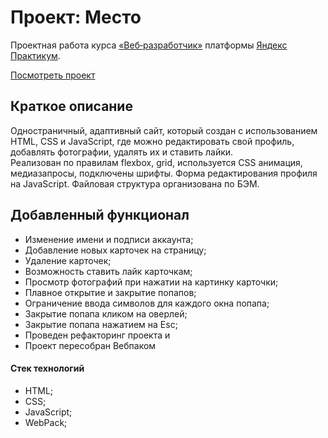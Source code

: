 # Проект: Место

Проектная работа курса [«Веб‑разработчик»](https://practicum.yandex.ru/web/ "Курс «Веб‑разработчик» — Яндекс Практикум") платформы [Яндекс Практикум](https://practicum.yandex.ru/ "Яндекс Практикум").   

[Посмотреть проект](https://nopracticum.github.io/mesto/)
## Краткое описание
Одностраничный, адаптивный сайт, который создан с использованием HTML, CSS и JavaScript, где можно редактировать свой профиль, добавлять фотографии, удалять их и ставить лайки.   
Реализован по правилам flexbox, grid, используется CSS анимация, медиазапросы, подключены шрифты. Форма редактирования профиля на JavaScript. Файловая структура организована по БЭМ.   

## Добавленный функционал
 * Изменение имени и подписи аккаунта;
 * Добавление новых карточек на страницу;
 * Удаление карточек;
 * Возможность ставить лайк карточкам;
 * Просмотр фотографий при нажатии на картинку карточки;
 * Плавное открытие и закрытие попапов;
 * Ограничение ввода символов для каждого окна попапа;
 * Закрытие попапа кликом на оверлей;
 * Закрытие попапа нажатием на Esc;
 * Проведен рефакторинг проекта и 
 * Проект пересобран Вебпаком
 

#### Стек технологий
  * HTML;
  * CSS;
  * JavaScript;
  * WebPack;